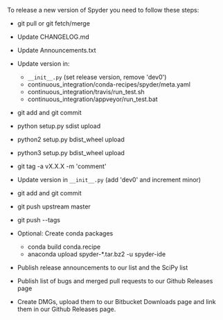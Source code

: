 To release a new version of Spyder you need to follow these steps:

* git pull or git fetch/merge

* Update CHANGELOG.md

* Update Announcements.txt

* Update version in:
    - `__init__.py` (set release version, remove 'dev0')
    - continuous_integration/conda-recipes/spyder/meta.yaml
    - continuous_integration/travis/run_test.sh
    - continuous_integration/appveyor/run_test.bat

* git add and git commit

* python setup.py sdist upload

* python2 setup.py bdist_wheel upload

* python3 setup.py bdist_wheel upload

* git tag -a vX.X.X -m 'comment'

* Update version in `__init__.py` (add 'dev0' and increment minor)

* git add and git commit

* git push upstream master

* git push --tags

* Optional: Create conda packages
    - conda build conda.recipe
    - anaconda upload spyder-*.tar.bz2 -u spyder-ide

* Publish release announcements to our list and the SciPy list

* Publish list of bugs and merged pull requests to our Github Releases page

* Create DMGs, upload them to our Bitbucket Downloads page and link them
  in our Github Releases page.
